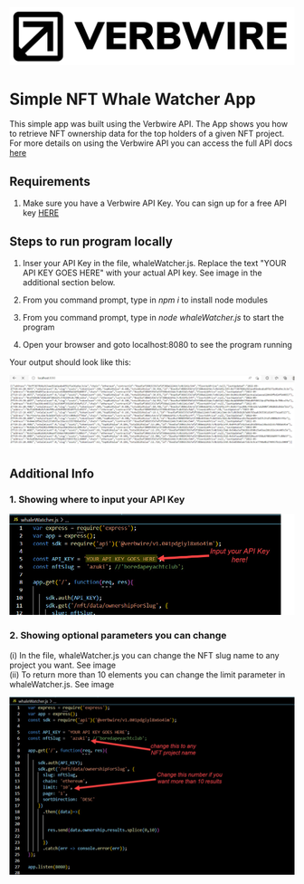<div align="center">
    <img alt="verbwire" src="resources/verbwire_logo_gh.png"/>
</div>

# Simple NFT Whale Watcher App
This simple app was built using the Verbwire API. The App shows you how to retrieve NFT ownership data for the top holders of a given NFT project. For more details on using the Verbwire API you can access the full API docs [here](https://docs.verbwire.com/docs)

## Requirements
1. Make sure you have a Verbwire API Key. You can sign up for a free API key [HERE](https://www.verbwire.com/auth/register)

## Steps to run program locally
1. Inser your API Key in the file, whaleWatcher.js. Replace the text "YOUR API KEY GOES HERE" with your actual API key. See image in the additional section below.

2. From you command prompt, type in *npm i* to install node modules

3. From you command prompt, type in *node whaleWatcher.js* to start the program 

4. Open your browser and goto localhost:8080 to see the program running

Your output should look like this:

<div align="center">
    <img alt="whaleWatcherOutput" src="resources/sample_output_simple_whale-watcher.jpg"/>
</div>


## Additional Info
### 1. Showing where to input your API Key
<div align="center">
    <img alt="inputApiKeyHere" src="resources/input_api_key_here.jpg"/>
</div>

### 2. Showing optional parameters you can change
(i)  In the file, whaleWatcher.js you can change the NFT slug name to any project you want. See image  
(ii) To return more than 10 elements you can change the limit parameter in whaleWatcher.js. See image

<div align="center">
    <img alt="parametersChangeCodeImage" src="resources/code_simple_whale-watcher.jpg"/>
</div>
